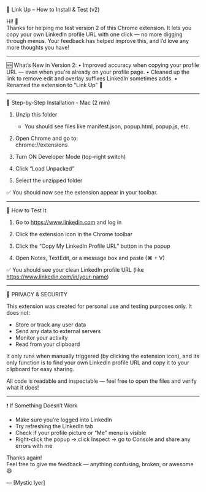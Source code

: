 📎 Link Up – How to Install & Test (v2)

Hi! 👋  
Thanks for helping me test version 2 of this Chrome extension. It lets you copy your own LinkedIn profile URL with one click — no more digging through menus. Your feedback has helped improve this, and I’d love any more thoughts you have!

---

🆕 What’s New in Version 2:
• Improved accuracy when copying your profile URL — even when you're already on your profile page.
• Cleaned up the link to remove edit and overlay suffixes LinkedIn sometimes adds.
• Renamed the extension to “Link Up” 🎉

---

🧩 Step-by-Step Installation - Mac (2 min)
1. Unzip this folder  
   - You should see files like manifest.json, popup.html, popup.js, etc.

2. Open Chrome and go to:  
   chrome://extensions

3. Turn ON Developer Mode (top-right switch)

4. Click “Load Unpacked”

5. Select the unzipped folder

✅ You should now see the extension appear in your toolbar.

---

🧪 How to Test It
1. Go to https://www.linkedin.com and log in

2. Click the extension icon in the Chrome toolbar

3. Click the “Copy My LinkedIn Profile URL” button in the popup

4. Open Notes, TextEdit, or a message box and paste (⌘ + V)

✅ You should see your clean LinkedIn profile URL (like https://www.linkedin.com/in/your-name)

---

🔐 PRIVACY & SECURITY

This extension was created for personal use and testing purposes only. It does not:

- Store or track any user data  
- Send any data to external servers  
- Monitor your activity  
- Read from your clipboard

It only runs when manually triggered (by clicking the extension icon), and its only function is to find your own LinkedIn profile URL and copy it to your clipboard for easy sharing.

All code is readable and inspectable — feel free to open the files and verify what it does!

---

❗ If Something Doesn’t Work
- Make sure you’re logged into LinkedIn  
- Try refreshing the LinkedIn tab  
- Check if your profile picture or “Me” menu is visible  
- Right-click the popup → click Inspect → go to Console and share any errors with me

Thanks again!  
Feel free to give me feedback — anything confusing, broken, or awesome 😄

— [Mystic Iyer]
